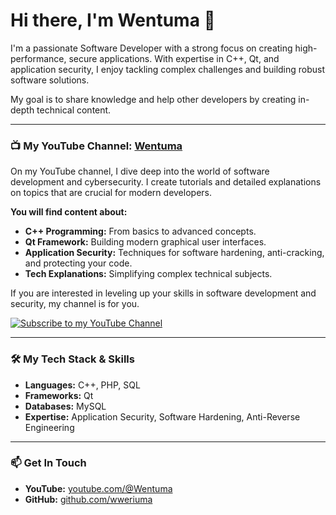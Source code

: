 # Hi there, I'm Wentuma 👋

I'm a passionate Software Developer with a strong focus on creating high-performance, secure applications. With expertise in C++, Qt, and application security, I enjoy tackling complex challenges and building robust software solutions.

My goal is to share knowledge and help other developers by creating in-depth technical content.

---

### 📺 My YouTube Channel: [Wentuma](https://www.youtube.com/@Wentuma)

On my YouTube channel, I dive deep into the world of software development and cybersecurity. I create tutorials and detailed explanations on topics that are crucial for modern developers.

**You will find content about:**
* **C++ Programming:** From basics to advanced concepts.
* **Qt Framework:** Building modern graphical user interfaces.
* **Application Security:** Techniques for software hardening, anti-cracking, and protecting your code.
* **Tech Explanations:** Simplifying complex technical subjects.

If you are interested in leveling up your skills in software development and security, my channel is for you.

<a href="https://www.youtube.com/@Wentuma?sub_confirmation=1">
  <img src="https://img.shields.io/badge/YouTube-Subscribe-FF0000?style=for-the-badge&logo=youtube&logoColor=white" alt="Subscribe to my YouTube Channel"/>
</a>

---

### 🛠️ My Tech Stack & Skills

- **Languages:** C++, PHP, SQL
- **Frameworks:** Qt
- **Databases:** MySQL
- **Expertise:** Application Security, Software Hardening, Anti-Reverse Engineering

---

### 📫 Get In Touch

- **YouTube:** [youtube.com/@Wentuma](https://www.youtube.com/@Wentuma)
- **GitHub:** [github.com/wweriuma](https://github.com/wwentuma-ship-it)
